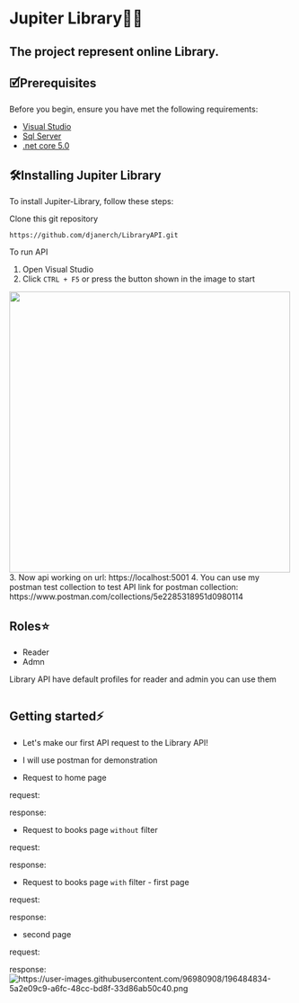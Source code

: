 # Jupiter Library🚀:cyclone:
## The project represent online Library.

## 🗹Prerequisites

Before you begin, ensure you have met the following requirements:
* <a href="https://visualstudio.microsoft.com/">Visual Studio</a>
* <a href="https://www.microsoft.com/en-us/sql-server/sql-server-downloads">Sql Server</a>
* <a href="https://dotnet.microsoft.com/en-us/download/dotnet/5.0">.net core 5.0</a>

## 🛠️Installing Jupiter Library

To install Jupiter-Library, follow these steps:

Clone this git repository
```
https://github.com/djanerch/LibraryAPI.git
```

To run API

1. Open Visual Studio
2. Click `CTRL + F5` or press the button shown in the image to start
<img src="https://user-images.githubusercontent.com/96980908/196473526-a8034784-897a-4d68-a8d7-432492b221a9.png" height = "500" alt=""/>
3. Now api working on url: https://localhost:5001
4. You can use my postman test collection to test API
link for postman collection: https://www.postman.com/collections/5e2285318951d0980114

## Roles:star:

* Reader
* Admn

Library API have default profiles for reader and admin
you can use them

<img src="https://user-images.githubusercontent.com/96980908/196482243-3273a1be-125c-48c1-9060-f4108e519f2f.png" alt=""/>

## Getting started:zap:

* Let's make our first API request to the Library API!
* I will use postman for demonstration

* Request to home page

request:
<img src="https://user-images.githubusercontent.com/96980908/196477349-d49334d5-6aa1-4864-be2c-8fa584b08a76.png" alt=""/>

response:
<img src="https://user-images.githubusercontent.com/96980908/196477999-6ce457ab-96da-4190-b7a0-ae9855d2c2b3.png" alt=""/>

* Request to books page `without` filter

request:
<img src="https://user-images.githubusercontent.com/96980908/196478953-a0a5edb2-26b7-4ceb-96ca-d2b5bf5d5174.png" alt=""/>

response:
<img src="https://user-images.githubusercontent.com/96980908/196479278-7743f715-da0c-47d8-8d11-87bbe56bf87e.png" alt=""/>

* Request to books page `with` filter - first page

request:
<img src="https://user-images.githubusercontent.com/96980908/196483845-bc4f90bd-e935-4f72-bc71-16f546363dbf.png" alt=""/>

response:
<img src="https://user-images.githubusercontent.com/96980908/196484245-cd97e4f8-6112-43ee-a95e-ebb8d8903ad6.png" alt=""/>

* second page

request:
<img src="https://user-images.githubusercontent.com/96980908/196484604-63cc3031-8654-4d06-8c96-bd3dd0c8dace.png" alt=""/>

response:
<img src="" alt="https://user-images.githubusercontent.com/96980908/196484834-5a2e09c9-a6fc-48cc-bd8f-33d86ab50c40.png"/>
